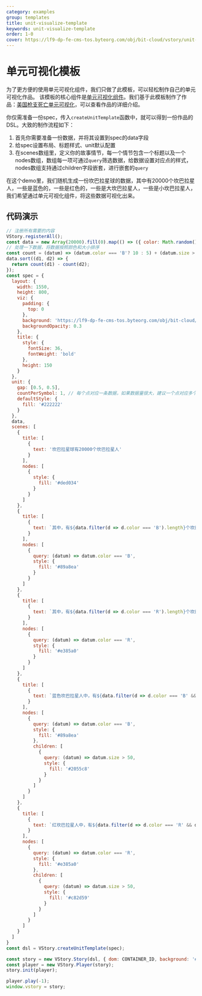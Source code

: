 ```yaml
---
category: examples
group: templates
title: unit-visualize-template
keywords: unit-visualize-template
order: 1-0
cover: https://lf9-dp-fe-cms-tos.byteorg.com/obj/bit-cloud/vstory/unit-visualize-template.gif
---
```


# 单元可视化模板

为了更方便的使用单元可视化组件，我们只做了此模板，可以轻松制作自己的单元可视化作品。
该模板的核心组件是[单元可视化组件](/vstory/demo/character/unit)。我们基于此模板制作了作品：[美国枪支死亡单元可视化](/vstory/demo/works-show/unit-gun-death)，可以查看作品的详细介绍。

你仅需准备一份spec，传入`createUnitTemplate`函数中，就可以得到一份作品的DSL。大致的制作流程如下：
1. 首先你需要准备一份数据，并将其设置到spec的data字段
2. 给spec设置布局、标题样式、unit默认配置
3. 在scenes数组里，定义你的故事情节，每一个情节包含一个标题以及一个nodes数组，数组每一项可通过`query`筛选数据，给数据设置对应点的样式，nodes数组支持通过children字段嵌套，进行嵌套的`query`

在这个demo里，我们随机生成一份坎巴拉星球的数据，其中有20000个坎巴拉星人，一些是蓝色的，一些是红色的，一些是大坎巴拉星人，一些是小坎巴拉星人，我们希望通过单元可视化组件，将这些数据可视化出来。

## 代码演示

```javascript livedemo template=vstory
// 注册所有需要的内容
VStory.registerAll();
const data = new Array(20000).fill(0).map(() => ({ color: Math.random() > 0.5 ? 'B' : 'R', size: Math.random() * 100 }));
// 处理一下数据，将数据按照颜色和大小排序
const count = (datum) => (datum.color === 'B'? 10 : 5) + (datum.size > 50 ? 2 : 1);
data.sort((d1, d2) => {
  return count(d1) - count(d2);
});
const spec = {
  layout: {
    width: 1550,
    height: 800,
    viz: {
      padding: {
        top: 0
      },
      background: 'https://lf9-dp-fe-cms-tos.byteorg.com/obj/bit-cloud/vstory/unit-template-bg.png',
      backgroundOpacity: 0.3
    },
    title: {
      style: {
        fontSize: 36,
        fontWeight: 'bold'
      },
      height: 150
    }
  },
  unit: {
    gap: [0.5, 0.5],
    countPerSymbol: 1, // 每个点对应一条数据，如果数据量很大，建议一个点对应多个数据
    defaultStyle: {
      fill: '#222222'
    }
  },
  data,
  scenes: [
    {
      title: [
        {
          text: '坎巴拉星球有20000个坎巴拉星人'
        }
      ],
      nodes: [
        {
          style: {
            fill: '#ded034'
          }
        }
      ]
    },
    {
      title: [
        {
          text: `其中，有${data.filter(d => d.color === 'B').length}个坎巴拉人是蓝色的`
        }
      ],
      nodes: [
        {
          query: (datum) => datum.color === 'B',
          style: {
            fill: '#89a8ea'
          }
        }
      ]
    },
    {
      title: [
        {
          text: `其中，有${data.filter(d => d.color === 'R').length}个坎巴拉人是红色的`
        }
      ],
      nodes: [
        {
          query: (datum) => datum.color === 'R',
          style: {
            fill: '#e385a0'
          }
        }
      ]
    },
    {
      title: [
        {
          text: `蓝色坎巴拉星人中，有${data.filter(d => d.color === 'B' && d.size > 50).length}个是大坎巴拉星人`
        }
      ],
      nodes: [
        {
          query: (datum) => datum.color === 'B',
          style: {
            fill: '#89a8ea'
          },
          children: [
            {
              query: (datum) => datum.size > 50,
              style: {
                fill: '#2055c8'
              }
            }
          ]
        }
      ]
    },
    {
      title: [
        {
          text: `红坎巴拉星人中，有${data.filter(d => d.color === 'R' && d.size > 50).length}个是大坎巴拉星人`
        }
      ],
      nodes: [
        {
          query: (datum) => datum.color === 'R',
          style: {
            fill: '#e385a0'
          },
          children: [
            {
              query: (datum) => datum.size > 50,
              style: {
                fill: '#c82d59'
              }
            }
          ]
        }
      ]
    }
  ]
}
const dsl = VStory.createUnitTemplate(spec);

const story = new VStory.Story(dsl, { dom: CONTAINER_ID, background: '#ebecf0', scaleX: 0.5, scaleY: 0.5 });
const player = new VStory.Player(story);
story.init(player);

player.play(-1);
window.vstory = story;
```
